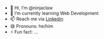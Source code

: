 - 👋 Hi, I’m @ninjaclaw
- 🌱 I’m currently learning Web Development
- 📫 Reach me via [Linkedin](https://www.linkedin.com/in/nixshnt/)
- 😄 Pronouns: he/him
- ⚡ Fun fact: ...

<!---
ninjaclaw/ninjaclaw is a ✨ special ✨ repository because its `README.md` (this file) appears on your GitHub profile.
You can click the Preview link to take a look at your changes.
--->
